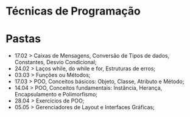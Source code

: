 # Técnicas de Programação
# Pastas

- 17.02 > Caixas de Mensagens, Conversão de Tipos de dados, Constantes, Desvio Condicional; <br>
- 24.02 > Laços while, do while e for, Estruturas de erros; <br>
- 03.03 > Funções ou Métodos; <br>
- 17.03 > POO, Conceitos básicos: Objeto, Classe, Atributo e Método; <br>
- 14.04 > POO, Conceitos fundamentais: Instância, Herança, Encapsulamento e Polimorfismo; <br>
- 28.04 > Exercícios de POO; <br>
- 05.05 > Gerenciadores de Layout e Interfaces Gráficas; <br>
